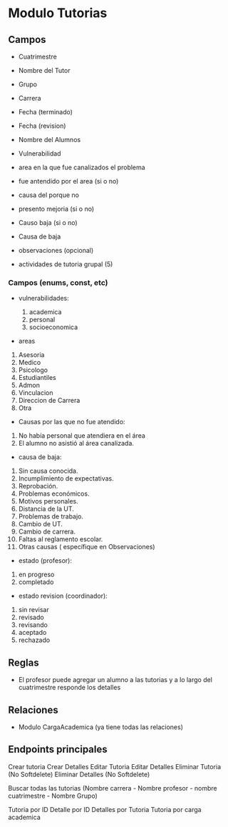 # Modulo Tutorias

## Campos

- Cuatrimestre
- Nombre del Tutor
- Grupo
- Carrera
- Fecha (terminado)
- Fecha (revision)

- Nombre del Alumnos
- Vulnerabilidad
- area en la que fue canalizados el problema
- fue antendido por el area (si o no)
- causa del porque no
- presento mejoria (si o no)
- Causo baja (si o no)
- Causa de baja
- observaciones (opcional)
- actividades de tutoria grupal (5)

### Campos (enums, const, etc)

- vulnerabilidades:
  1. academica
  2. personal
  3. socioeconomica

- areas

1. Asesoria
2. Medico
3. Psicologo
4. Estudiantiles
5. Admon
6. Vinculacion
7. Direccion de Carrera
8. Otra

- Causas por las que no fue atendido:

1. No había personal que atendiera en el área
2. El alumno no asistió al área canalizada.

- causa de baja:

1. Sin causa conocida.
2. Incumplimiento de expectativas.
3. Reprobación.
4. Problemas económicos.
5. Motivos personales.
6. Distancia de la UT.
7. Problemas de trabajo.
8. Cambio de UT.
9. Cambio de carrera.
10. Faltas al reglamento escolar.
11. Otras causas ( específique en Observaciones)

- estado (profesor):

1. en progreso
2. completado

- estado revision (coordinador):

1. sin revisar
2. revisado
3. revisando
4. aceptado
5. rechazado

## Reglas

- El profesor puede agregar un alumno a las tutorias y a lo largo del cuatrimestre responde los detalles

## Relaciones

- Modulo CargaAcademica (ya tiene todas las relaciones)

## Endpoints principales

Crear tutoria
Crear Detalles
Editar Tutoria
Editar Detalles
Eliminar Tutoria (No Softdelete)
Eliminar Detalles (No Softdelete)

Buscar todas las tutorias (Nombre carrera - Nombre profesor - nombre cuatrimestre - Nombre Grupo)

Tutoria por ID
Detalle por ID
Detalles por Tutoria
Tutoria por carga academica
